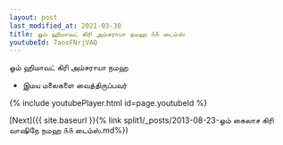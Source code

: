 ```yaml
---
layout: post
last_modified_at: 2021-03-30
title: ஓம் ஹிமாவட் கிரி அம்சராயா நமஹ ௧௧ டைம்ஸ்
youtubeId: 7aoxFNrjVAQ
---
```

 
 
 ஓம் ஹிமாவட் கிரி அம்சராயா நமஹ  
 
 -  இமய மலைகளை வைத்திருப்பவர் 
 
  
 
  
 
 
 
 
 
 


{% include youtubePlayer.html id=page.youtubeId %}
 
[Next]({{ site.baseurl }}{% link  split1/_posts/2013-08-23-ஓம் கைலாச கிரி வாஷிநே நமஹ ௧௧ டைம்ஸ்.md%})
 
